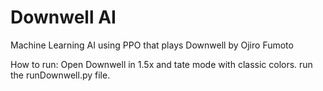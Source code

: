 # Downwell AI
Machine Learning AI using PPO  that plays Downwell by Ojiro Fumoto


How to run:
Open Downwell in 1.5x and tate mode with classic colors.
run the runDownwell.py file.
